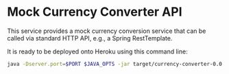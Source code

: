 # Mock Currency Converter API

This service provides a mock currency conversion service that can be called via standard HTTP API, e.g., a Spring RestTemplate.

It is ready to be deployed onto Heroku using this command line:

```bash
java -Dserver.port=$PORT $JAVA_OPTS -jar target/currency-converter-0.0.1-SNAPSHOT.jar
```
